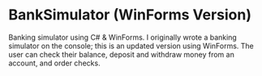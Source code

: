 # BankSimulator (WinForms Version)
Banking simulator using C# &amp; WinForms.
I originally wrote a banking simulator on the console; this is an updated version using WinForms.
The user can check their balance, deposit and withdraw money from an account, and order checks.
